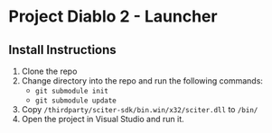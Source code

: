 # Project Diablo 2 - Launcher

## Install Instructions
1. Clone the repo
2. Change directory into the repo and run the following commands:
    - `git submodule init`
    - `git submodule update`
3. Copy `/thirdparty/sciter-sdk/bin.win/x32/sciter.dll` to `/bin/`
4. Open the project in Visual Studio and run it.
